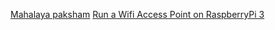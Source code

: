 [Mahalaya paksham](mahalaya_paksham.md)
[Run a Wifi Access Point on RaspberryPi 3](RPi_AP_Wifi_Dongle.md)
